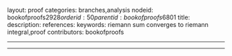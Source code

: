 layout: proof
categories: branches,analysis
nodeid: bookofproofs$2928
orderid: 50
parentid: bookofproofs$6801
title: 
description: 
references: 
keywords: riemann sum converges to riemann integral,proof
contributors: bookofproofs

---


---

